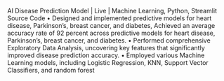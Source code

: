 AI Disease Prediction Model | Live | Machine Learning, Python, Streamlit Source Code
• Designed and implemented predictive models for heart disease, Parkinson’s, breast cancer, and diabetes, Achieved
an average accuracy rate of 92 percent across predictive models for heart disease, Parkinson’s, breast cancer, and
diabetes.
• Performed comprehensive Exploratory Data Analysis, uncovering key features that significantly improved disease
prediction accuracy.
• Employed various Machine Learning models, including Logistic Regression, KNN, Support Vector Classifiers, and random forest
